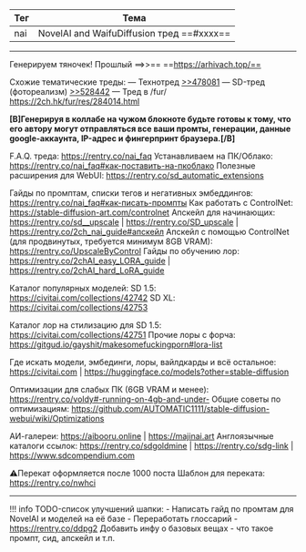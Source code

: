 Тег   | Тема
----- | ------
nai   | NovelAI and WaifuDiffusion тред ==#xxxx==

***

Генерируем тяночек!
Прошлый ==>>==   ==https://arhivach.top/==

Схожие тематические треды:
— Технотред [>>478081](https://2ch.hk/ai/res/478081.html)
— SD-тред (фотореализм) [>>528442](https://2ch.hk/ai/res/528442.html)
— Тред в /fur/ https://2ch.hk/fur/res/284014.html

**[B]Генерируя в коллабе на чужом блокноте будьте готовы к тому, что его автору могут отправляться все ваши промты, генерации, данные google-аккаунта, IP-адрес и фингерпринт браузера.[/B]**

F.A.Q. треда: https://rentry.co/nai_faq
Устанавливаем на ПК/Облако: https://rentry.co/nai_faq#как-поставить-на-пкоблако
Полезные расширения для WebUI: https://rentry.co/sd_automatic_extensions

Гайды по промптам, списки тегов и негативных эмбеддингов: https://rentry.co/nai_faq#как-писать-промпты
Как работать с ControlNet: https://stable-diffusion-art.com/controlnet
Апскейл для начинающих: https://rentry.co/sd__upscale | https://rentry.co/SD_upscale | https://rentry.co/2ch_nai_guide#апскейл
Апскейл с помощью ControlNet (для продвинутых, требуется минимум 8GB VRAM): https://rentry.co/UpscaleByControl
Гайды по обучению лор: https://rentry.co/2chAI_easy_LORA_guide | https://rentry.co/2chAI_hard_LoRA_guide

Каталог популярных моделей:
SD 1.5: https://civitai.com/collections/42742
SD XL: https://civitai.com/collections/42753

Каталог лор на стилизацию для SD 1.5: https://civitai.com/collections/42751
Прочие лоры с форча: https://gitgud.io/gayshit/makesomefuckingporn#lora-list

Где искать модели, эмбединги, лоры, вайлдкарды и всё остальное: https://civitai.com | https://huggingface.co/models?other=stable-diffusion 

Оптимизации для слабых ПК (6GB VRAM и менее): https://rentry.co/voldy#-running-on-4gb-and-under-
Общие советы по оптимизациям: https://github.com/AUTOMATIC1111/stable-diffusion-webui/wiki/Optimizations

АИ-галереи: https://aibooru.online | https://majinai.art
Англоязычные каталоги ссылок: https://rentry.co/sdgoldmine | https://rentry.co/sdg-link | https://www.sdcompendium.com

⚠️Перекат оформляется после 1000 поста
Шаблон для переката: https://rentry.co/nwhci

---

!!! info TODO-список улучшений шапки:
    - Написать гайд по промтам для NovelAI и моделей на её базе
    - Переработать глоссарий - https://rentry.co/ddpg2 Добавить инфу о базовых вещах - что такое промпт, сид, апскейл и т.п.
